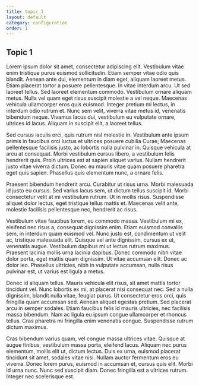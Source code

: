 ```yaml
---
title: topic_1
layout: default
category: configuration
order: 1
---
```


## Topic 1

Lorem ipsum dolor sit amet, consectetur adipiscing elit. Vestibulum vitae enim tristique purus euismod sollicitudin. Etiam semper vitae odio quis blandit. Aenean ante dui, elementum in diam eget, aliquam laoreet metus. Etiam placerat tortor a posuere pellentesque. In vitae interdum arcu. Ut sed laoreet tellus. Sed laoreet elementum commodo. Vestibulum ornare aliquam metus. Nulla vel quam eget risus suscipit molestie a vel neque. Maecenas vehicula ullamcorper eros quis euismod. Integer pretium mi lectus, in interdum odio rutrum et. Nunc sem velit, viverra vitae metus id, venenatis bibendum neque. Vivamus lacus dui, vestibulum eu vulputate ornare, ultrices id lacus. Aliquam in suscipit elit, a laoreet tellus.

Sed cursus iaculis orci, quis rutrum nisl molestie in. Vestibulum ante ipsum primis in faucibus orci luctus et ultrices posuere cubilia Curae; Maecenas pellentesque facilisis justo, ac lobortis nulla pulvinar in. Quisque vehicula at arcu at consequat. Morbi vestibulum cursus libero, a vestibulum felis hendrerit quis. Proin ultrices est at sapien aliquet varius. Nullam hendrerit justo vitae viverra dictum. Donec eu mauris vitae quam posuere pharetra eget quis sapien. Phasellus quis elementum nunc, a ornare felis.

Praesent bibendum hendrerit arcu. Curabitur ut risus urna. Morbi malesuada id justo eu cursus. Sed varius lacus sem, ut dictum tellus suscipit id. Morbi consectetur velit at mi vestibulum rutrum. Ut in mollis risus. Suspendisse aliquet dolor lectus, eget tristique tellus mattis et. Maecenas velit ante, molestie facilisis pellentesque nec, hendrerit ac risus.

Vestibulum vitae faucibus lorem, eu commodo massa. Vestibulum mi ex, eleifend nec risus a, consequat dignissim enim. Etiam euismod convallis sem, in interdum quam euismod vel. Nunc justo est, condimentum ut velit ac, tristique malesuada elit. Quisque vel ante dignissim, cursus ex ut, venenatis augue. Vestibulum dapibus mi ut lectus rutrum maximus. Praesent lacinia mollis urna lacinia dapibus. Donec commodo nibh vitae dolor porta, eget mattis quam dignissim. Ut vitae accumsan elit. Donec ac dolor leo. Phasellus ultricies, nibh in vulputate accumsan, nulla risus pulvinar est, ut varius est ligula a metus.

Donec id aliquam tellus. Mauris vehicula elit risus, sit amet mattis tortor tincidunt vel. Nunc lobortis ex mi, at placerat nisi consequat nec. Sed a nulla dignissim, blandit nulla vitae, feugiat purus. Ut consectetur eros orci, quis fringilla quam accumsan sed. Aenean aliquet egestas pretium. Sed placerat arcu in semper sodales. Etiam faucibus felis id mauris ultricies, nec facilisis massa bibendum. Nam ac ligula eu ipsum congue ullamcorper et rhoncus tellus. Cras pharetra mi fringilla enim venenatis congue. Suspendisse rutrum dictum maximus.

Cras bibendum varius quam, vel congue massa ultrices vitae. Quisque at augue finibus, vestibulum massa porta, eleifend lacus. Aliquam nec purus elementum, mollis elit ut, dictum lectus. Duis ex urna, euismod placerat tincidunt sit amet, sodales vitae nisi. Nullam auctor fermentum eros eu viverra. Donec lorem purus, euismod in accumsan et, cursus quis elit. Morbi id urna nunc. Nunc sed suscipit diam. Donec fringilla est a ultrices rutrum. Integer nec scelerisque est.